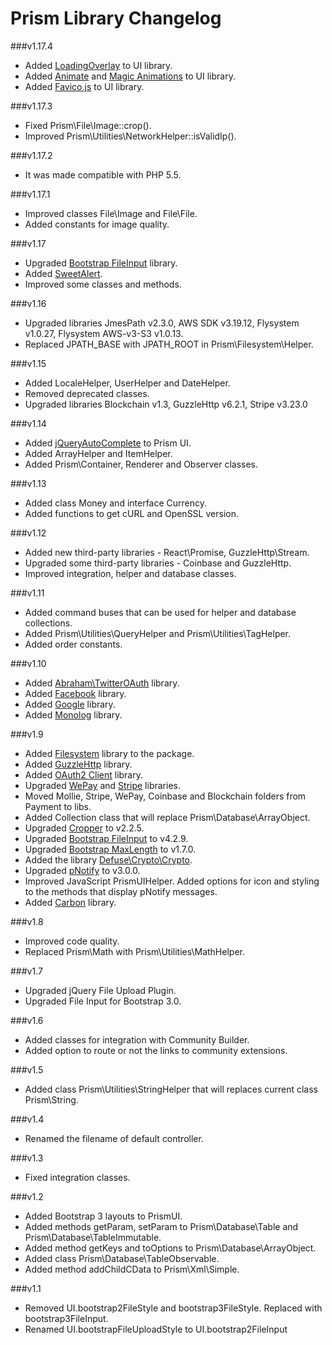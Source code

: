Prism Library Changelog
==========================

###v1.17.4
* Added [LoadingOverlay](http://gasparesganga.com/labs/jquery-loading-overlay/) to UI library.
* Added [Animate](https://github.com/daneden/animate.css) and [Magic Animations](https://www.minimamente.com/example/magic_animations/) to UI library.
* Added [Favico.js](http://gasparesganga.com/labs/jquery-loading-overlay/) to UI library.

###v1.17.3
* Fixed Prism\File\Image::crop().
* Improved Prism\Utilities\NetworkHelper::isValidIp().

###v1.17.2
* It was made compatible with PHP 5.5.

###v1.17.1
* Improved classes File\Image and File\File.
* Added constants for image quality.

###v1.17
* Upgraded [Bootstrap FileInput](https://github.com/kartik-v/bootstrap-fileinput) library.
* Added [SweetAlert](http://t4t5.github.io/sweetalert/).
* Improved some classes and methods.

###v1.16
* Upgraded libraries JmesPath v2.3.0, AWS SDK v3.19.12, Flysystem v1.0.27, Flysystem AWS-v3-S3 v1.0.13.
* Replaced JPATH_BASE with JPATH_ROOT in Prism\Filesystem\Helper.

###v1.15
* Added LocaleHelper, UserHelper and DateHelper.
* Removed deprecated classes.
* Upgraded libraries Blockchain v1.3, GuzzleHttp v6.2.1, Stripe v3.23.0

###v1.14
* Added [jQueryAutoComplete](https://github.com/devbridge/jQuery-Autocomplete) to Prism UI.
* Added ArrayHelper and ItemHelper.
* Added Prism\Container, Renderer and Observer classes.

###v1.13
* Added class Money and interface Currency.
* Added functions to get cURL and OpenSSL version.

###v1.12
* Added new third-party libraries - React\Promise, GuzzleHttp\Stream.
* Upgraded some third-party libraries - Coinbase and GuzzleHttp.
* Improved integration, helper and database classes.

###v1.11
* Added command buses that can be used for helper and database collections.
* Added Prism\Utilities\QueryHelper and Prism\Utilities\TagHelper.
* Added order constants.

###v1.10
* Added [Abraham\TwitterOAuth](https://github.com/abraham/twitteroauth) library.
* Added [Facebook](https://github.com/facebook/facebook-php-sdk-v4) library.
* Added [Google](https://github.com/google/google-api-php-client) library.
* Added [Monolog](https://github.com/Seldaek/monolog) library.

###v1.9
* Added [Filesystem](http://flysystem.thephpleague.com/adapter/phpcr/) library to the package.
* Added [GuzzleHttp](https://github.com/guzzle/guzzle) library.
* Added [OAuth2 Client](http://thephpleague.com/oauth2-client/) library.
* Upgraded [WePay](https://github.com/wepay/php-sdk) and [Stripe](https://github.com/stripe/stripe-php) libraries.
* Moved Mollie, Stripe, WePay, Coinbase and Blockchain folders from Payment to libs.
* Added Collection class that will replace Prism\Database\ArrayObject.
* Upgraded [Cropper](http://fengyuanchen.github.io/cropper/) to v2.2.5.
* Upgraded [Bootstrap FileInput](http://plugins.krajee.com/file-input) to v4.2.9.
* Upgraded [Bootstrap MaxLength](https://github.com/mimo84/bootstrap-maxlength) to v1.7.0.
* Added the library [Defuse\Crypto\Crypto](https://github.com/defuse/php-encryption).
* Upgraded [pNotify](https://sciactive.github.io/pnotify/) to v3.0.0.
* Improved JavaScript PrismUIHelper. Added options for icon and styling to the methods that display pNotify messages.
* Added [Carbon](http://carbon.nesbot.com/) library.

###v1.8
* Improved code quality.
* Replaced Prism\Math with Prism\Utilities\MathHelper.

###v1.7
* Upgraded jQuery File Upload Plugin.
* Upgraded File Input for Bootstrap 3.0.

###v1.6
* Added classes for integration with Community Builder.
* Added option to route or not the links to community extensions.

###v1.5
* Added class Prism\Utilities\StringHelper that will replaces current class Prism\String.

###v1.4
* Renamed the filename of default controller.

###v1.3
* Fixed integration classes.

###v1.2
* Added Bootstrap 3 layouts to PrismUI.
* Added methods getParam, setParam to Prism\Database\Table and Prism\Database\TableImmutable.
* Added method getKeys and toOptions to Prism\Database\ArrayObject.
* Added class Prism\Database\TableObservable.
* Added method addChildCData to Prism\Xml\Simple.

###v1.1
* Removed UI.bootstrap2FileStyle and bootstrap3FileStyle. Replaced with bootstrap3FileInput.
* Renamed UI.bootstrapFileUploadStyle to UI.bootstrap2FileInput
